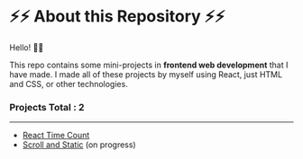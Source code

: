 # ⚡️⚡️ About this Repository ⚡️⚡️
Hello! 🙋‍♂️

This repo contains some mini-projects in <b>frontend web development</b> that I have made. I made all of these projects by myself using React, just HTML and CSS, or other technologies.

### Projects Total : 2

---
- [React Time Count](https://github.com/fauzanpr/fe-mini-projects/tree/master/react-time-count)
- [Scroll and Static](https://github.com/fauzanpr/fe-mini-projects/tree/master/scroll-and-static) (on progress)
